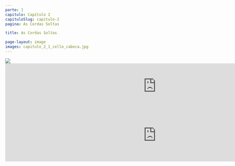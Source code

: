 ```yaml
---
parte: 1
capitulo: Capítulo 2
capituloSlug: capitulo-2
pagina: As Cordas Soltas

title: As Cordas Soltas

page-layout: image
images: capitulo_2_1_cello_cabeca.jpg
---
```



<img src="{{site.baseurl}}/assets/graphics/content/capitulo2_1_cello_cabeca_notas.jpg"/>

<!-- <img src="{{site.baseurl}}/assets/graphics/content/capitulo_2_2_cordas_soltas.png"/> -->
<iframe src="https://player.vimeo.com/video/226768888?title=0&byline=0&portrait=0" width="960" height="144" frameborder="0" webkitallowfullscreen mozallowfullscreen allowfullscreen></iframe>

<!-- <img src="{{site.baseurl}}/assets/graphics/content/capitulo_2_3_escala.png"/>-->
<iframe src="https://player.vimeo.com/video/226768929?title=0&byline=0&portrait=0" width="960" height="168" frameborder="0" webkitallowfullscreen mozallowfullscreen allowfullscreen></iframe>